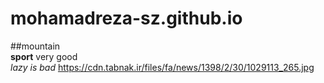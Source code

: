 # mohamadreza-sz.github.io
##mountain <br>
**sport** very good<br>
_lazy is bad_
https://cdn.tabnak.ir/files/fa/news/1398/2/30/1029113_265.jpg
